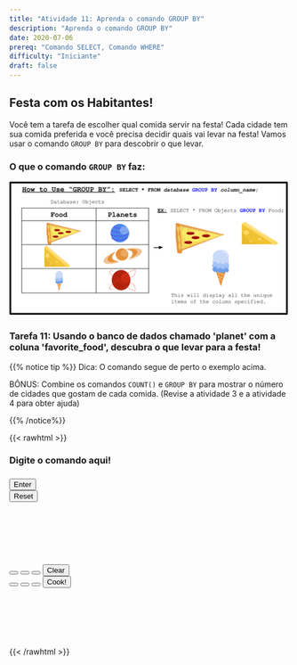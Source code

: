 ```yaml
---
title: "Atividade 11: Aprenda o comando GROUP BY"
description: "Aprenda o comando GROUP BY"
date: 2020-07-06
prereq: "Comando SELECT, Comando WHERE"
difficulty: "Iniciante"
draft: false
---
```

<!-- Links para javascript e CSS necessários para lógica suspensa -->
<link rel="stylesheet" href="../default/_default.css" type="text/css"></link>
<link rel="stylesheet" href="../default/_type.css" type="text/css"></link>
<script type="text/javascript" src="../default/_default.js"></script>
<script type="text/javascript" src="../default/_type.js"></script>
<script type="text/javascript" src="../default/alasql.js"></script>
<script type="text/javascript" src="../default/db.js"></script>
<link rel="stylesheet" href="_activity11.css" type="text/css"></link>
<script type="text/javascript" src="_activity11.js"></script>

## Festa com os Habitantes!

Você tem a tarefa de escolher qual comida servir na festa! Cada cidade tem sua comida preferida e você precisa decidir quais vai levar na festa! Vamos usar o comando `GROUP BY` para descobrir o que levar.

### O que o comando `GROUP BY` faz:

![Explicar](assets/group.png)

### Tarefa 11: Usando o banco de dados chamado 'planet' com a coluna 'favorite_food', descubra o que levar para a festa!
{{% notice tip %}}
Dica: O comando segue de perto o exemplo acima.

BÔNUS: Combine os comandos `COUNT()` e `GROUP BY` para mostrar o número de cidades que gostam de cada comida.
(Revise a atividade 3 e a atividade 4 para obter ajuda)

{{% /notice%}}

{{< rawhtml >}}
<div class="content_scaler">
  <div class="terminal_div" id="terminal_div">
    <div class = "outer">
      <h3 id = "commands" contenteditable="true" onclick="placeholder()">Digite o comando aqui!</h3>
    </div>
    <div class = "prev">
      <h3 id = "prev"></h3>
    </div>
    <div style="clear: both;"></div> 
    <button class="button button1" onclick="sql()"> Enter </button>
    <div style="clear: both;"></div> 
    <button class = "button reset" onclick="reset()">Reset</button>
  </div> <!-- terminal_div -->
</div> <!-- content_scaler -->
<div style="clear: both;"></div> 
<h1 class="error" id="sqlcommand" style="visibility:hidden"><strong>ERRO ENTRADA INVÁLIDA></strong></h1>
<table id="table">
  <tr></tr>
</table>
<h4 id="story"></h4>

<div class="content_scaler">
  <div class="vendor_div" id="vendor_div">
    <button class="button cake" id = "cake_button" onclick="highlight('cake_button')"></button>
    <button class="button ice_cream" id = "ic_button" onclick="highlight('ic_button')"></button> 
    <button class="button hot_dog" id = "hd_button" onclick="highlight('hd_button')"></button> 
    <button class="button vendor_reset" id = "vendor_reset" onclick="oven_reset()"> Clear </button> 
    <div style="clear: both;"></div>  
    <button class="button burger" id = "burger_button" onclick="highlight('burger_button')"></button>
    <button class="button pizza" id = "pizza_button" onclick="highlight('pizza_button')"></button>
    <button class="button taco" id = "taco_button" onclick="highlight('taco_button')"></button>
    <button class="button vendor_button" id = "vendor_button" onclick="confirm()"> Cook! </button>  
    <div style="clear: both;"></div> 
  </div> <!-- vendor_div -->
</div> <!-- content_scaler -->

<br>

<h4 id="plot" style="visibility:hidden"> Você conseguiu, Cadete Espacial! Agora os habitantes podem finalmente começar a festa!</h4> 

<!-- Tells User to continue mission -->
<div class="resume_plot" id="resume_plot" style="visibility:hidden">
  <div class="alert">
    <span id="check">&#10003;</span>
    Você completou a tarefa! Continue para a próxima missão!
  </div>
</div>
{{< /rawhtml >}}

